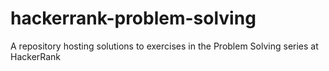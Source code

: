 # hackerrank-problem-solving
A repository hosting solutions to exercises in the Problem Solving series at HackerRank
